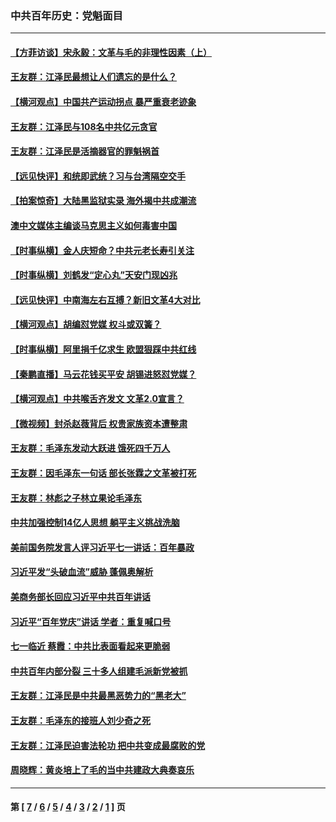 ### 中共百年历史：党魁面目
---
#### [【方菲访谈】宋永毅：文革与毛的非理性因素（上）](../../pages/nf1176107/n13469956.md?06210430) 
#### [王友群：江泽民最想让人们遗忘的是什么？](../../pages/nf1176107/n13408949.md?06210430) 
#### [【横河观点】中国共产运动拐点 暴严重衰老迹象](../../pages/nf1176107/n13388333.md?06210430) 
#### [王友群：江泽民与108名中共亿元贪官](../../pages/nf1176107/n13352358.md?06210430) 
#### [王友群：江泽民是活摘器官的罪魁祸首](../../pages/nf1176107/n13336903.md?06210430) 
#### [【远见快评】和统即武统？习与台湾隔空交手](../../pages/nf1176107/n13297739.md?06210430) 
#### [【拍案惊奇】大陆黑监狱实录 海外揭中共成潮流](../../pages/nf1176107/n13288853.md?06210430) 
#### [澳中文媒体主编谈马克思主义如何毒害中国](../../pages/nf1176107/n13257387.md?06210430) 
#### [【时事纵横】金人庆短命？中共元老长寿引关注](../../pages/nf1176107/n13217934.md?06210430) 
#### [【时事纵横】刘鹤发“定心丸”天安门现凶兆](../../pages/nf1176107/n13215416.md?06210430) 
#### [【远见快评】中南海左右互搏？新旧文革4大对比](../../pages/nf1176107/n13214745.md?06210430) 
#### [【横河观点】胡编怼党媒 权斗或双簧？](../../pages/nf1176107/n13210864.md?06210430) 
#### [【时事纵横】阿里捐千亿求生 欧盟狠踩中共红线](../../pages/nf1176107/n13206431.md?06210430) 
#### [【秦鹏直播】马云花钱买平安 胡锡进怒怼党媒？](../../pages/nf1176107/n13206392.md?06210430) 
#### [【横河观点】中共喉舌齐发文 文革2.0宣言？](../../pages/nf1176107/n13201248.md?06210430) 
#### [【微视频】封杀赵薇背后 权贵家族资本遭整肃](../../pages/nf1176107/n13197798.md?06210430) 
#### [王友群：毛泽东发动大跃进 饿死四千万人](../../pages/nf1176107/n13177158.md?06210430) 
#### [王友群：因毛泽东一句话 部长张霖之文革被打死](../../pages/nf1176107/n13161711.md?06210430) 
#### [王友群：林彪之子林立果论毛泽东](../../pages/nf1176107/n13128622.md?06210430) 
#### [中共加强控制14亿人思想 躺平主义挑战洗脑](../../pages/nf1176107/n13094299.md?06210430) 
#### [美前国务院发言人评习近平七一讲话：百年暴政](../../pages/nf1176107/n13066986.md?06210430) 
#### [习近平发“头破血流”威胁 蓬佩奥解析](../../pages/nf1176107/n13063604.md?06210430) 
#### [美商务部长回应习近平中共百年讲话](../../pages/nf1176107/n13062903.md?06210430) 
#### [习近平“百年党庆”讲话 学者：重复喊口号](../../pages/nf1176107/n13061411.md?06210430) 
#### [七一临近 蔡霞：中共比表面看起来更脆弱](../../pages/nf1176107/n13056418.md?06210430) 
#### [中共百年内部分裂 三十多人组建毛派新党被抓](../../pages/nf1176107/n13044023.md?06210430) 
#### [王友群：江泽民是中共最黑恶势力的“黑老大”](../../pages/nf1176107/n13022180.md?06210430) 
#### [王友群：毛泽东的接班人刘少奇之死](../../pages/nf1176107/n12991772.md?06210430) 
#### [王友群：江泽民迫害法轮功 把中共变成最腐败的党](../../pages/nf1176107/n12947347.md?06210430) 
#### [周晓辉：黄炎培上了毛的当中共建政大典奏哀乐](../../pages/nf1176107/n12942780.md?06210430) 

---
#### 第 [ [7](./7.md?06210430) / [6](./6.md?06210430) / [5](./5.md?06210430) / [4](./4.md?06210430) / [3](./3.md?06210430) / [2](./2.md?06210430) / [1](./1.md?06210430) ] 页
